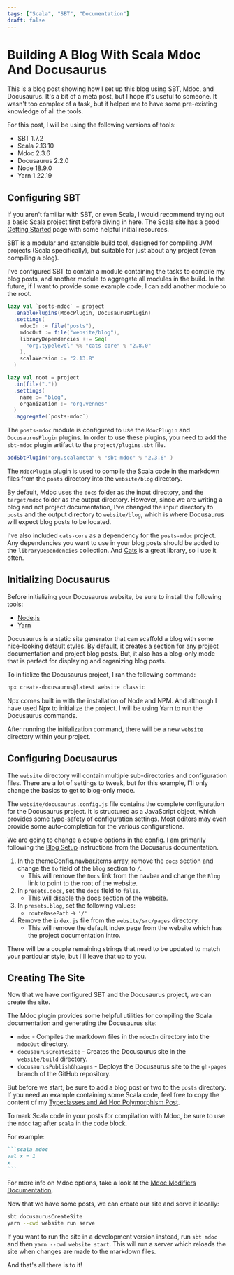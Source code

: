 ```yaml
---
tags: ["Scala", "SBT", "Documentation"]
draft: false
---
```


# Building A Blog With Scala Mdoc And Docusaurus

This is a blog post showing how I set up this blog using SBT, Mdoc, and Docusaurus.
It's a bit of a meta post, but I hope it's useful to someone.
It wasn't too complex of a task, but it helped me to have some pre-existing knowledge of all the tools.

For this post, I will be using the following versions of tools:

- SBT 1.7.2
- Scala 2.13.10
- Mdoc 2.3.6
- Docusaurus 2.2.0
- Node 18.9.0
- Yarn 1.22.19

## Configuring SBT

If you aren't familiar with SBT, or even Scala, I would recommend trying out a basic Scala project first before diving in here.
The Scala site has a good [Getting Started](https://docs.scala-lang.org/getting-started/index.html) page with some helpful initial resources.

SBT is a modular and extensible build tool, designed for compiling JVM projects (Scala specifically), but suitable for just about any project (even compiling a blog).

I've configured SBT to contain a module containing the tasks to compile my blog posts, and another module to aggregate all modules in the build.
In the future, if I want to provide some example code, I can add another module to the root.

```sbt
lazy val `posts-mdoc` = project
  .enablePlugins(MdocPlugin, DocusaurusPlugin)
  .settings(
    mdocIn := file("posts"),
    mdocOut := file("website/blog"),
    libraryDependencies ++= Seq(
      "org.typelevel" %% "cats-core" % "2.8.0"
    ),
    scalaVersion := "2.13.8"
  )

lazy val root = project
  .in(file("."))
  .settings(
    name := "blog",
    organization := "org.vennes"
  )
  .aggregate(`posts-mdoc`)
```

The `posts-mdoc` module is configured to use the `MdocPlugin` and `DocusaurusPlugin` plugins.
In order to use these plugins, you need to add the `sbt-mdoc` plugin artifact to the `project/plugins.sbt` file.

```sbt
addSbtPlugin("org.scalameta" % "sbt-mdoc" % "2.3.6" )
``` 

The `MdocPlugin` plugin is used to compile the Scala code in the markdown files from the `posts` directory into the `website/blog` directory.

By default, Mdoc uses the `docs` folder as the input directory, and the `target/mdoc` folder as the output directory.
However, since we are writing a blog and not project documentation, I've changed the input directory to `posts` and the output directory to `website/blog`, which is where Docusaurus will expect blog posts to be located.

I've also included `cats-core` as a dependency for the `posts-mdoc` project.
Any dependencies you want to use in your blog posts should be added to the `libraryDependencies` collection.
And [Cats](https://typelevel.org/cats) is a great library, so I use it often.

## Initializing Docusaurus

Before initializing your Docusaurus website, be sure to install the following tools:

- [Node.js](https://nodejs.org/en/)
- [Yarn](https://yarnpkg.com/getting-started/install)

Docusaurus is a static site generator that can scaffold a blog with some nice-looking default styles.
By default, it creates a section for any project documentation and project blog posts.
But, it also has a blog-only mode that is perfect for displaying and organizing blog posts.

To initialize the Docusaurus project, I ran the following command:

```bash
npx create-docusaurus@latest website classic
```

Npx comes built in with the installation of Node and NPM.
And although I have used Npx to initialize the project. I will be using Yarn to run the Docusaurus commands.

After running the initialization command, there will be a new `website` directory within your project.

## Configuring Docusaurus

The `website` directory will contain multiple sub-directories and configuration files.
There are a lot of settings to tweak, but for this example, I'll only change the basics to get to blog-only mode.

The `website/docusaurus.config.js` file contains the complete configuration for the Docusaurus project.
It is structured as a JavaScript object, which provides some type-safety of configuration settings.
Most editors may even provide some auto-completion for the various configurations.

We are going to change a couple options in the config.
I am primarily following the [Blog Setup](https://docusaurus.io/docs/blog) instructions from the Docusarus documentation.

1. In the themeConfig.navbar.items array, remove the `docs` section and change the `to` field of the `blog` section to `/`.
   - This will remove the `Docs` link from the navbar and change the `Blog` link to point to the root of the website.
2. In `presets.docs`, set the `docs` field to `false`.
   - This will disable the docs section of the website.
3. In `presets.blog`, set the following values:
   - `routeBasePath` -> `'/'`
4. Remove the `index.js` file from the `website/src/pages` directory.
   - This will remove the default index page from the website which has the project documentation intro.

There will be a couple remaining strings that need to be updated to match your particular style, but I'll leave that up to you.

## Creating The Site

Now that we have configured SBT and the Docusaurus project, we can create the site.

The Mdoc plugin provides some helpful utilities for compiling the Scala documentation and generating the Docusaurus site:

- `mdoc` - Compiles the markdown files in the `mdocIn` directory into the `mdocOut` directory.
- `docusaurusCreateSite` - Creates the Docusaurus site in the `website/build` directory.
- `docusaurusPublishGhpages` - Deploys the Docusaurus site to the `gh-pages` branch of the GitHub repository.

But before we start, be sure to add a blog post or two to the `posts` directory.
If you need an example containing some Scala code, feel free to copy the content of my [Typeclasses and Ad Hoc Polymorphism Post](https://google.com).

To mark Scala code in your posts for compilation with Mdoc, be sure to use the `mdoc` tag after `scala` in the code block.

For example:

````markdown
```scala mdoc
val x = 1
x
```
````

For more info on Mdoc options, take a look at the [Mdoc Modifiers Documentation](https://scalameta.org/mdoc/docs/modifiers.html).

Now that we have some posts, we can create our site and serve it locally:

```bash
sbt docusaurusCreateSite
yarn --cwd website run serve
```

If you want to run the site in a development version instead, run `sbt mdoc` and then `yarn --cwd website start`.
This will run a server which reloads the site when changes are made to the markdown files.

And that's all there is to it!
